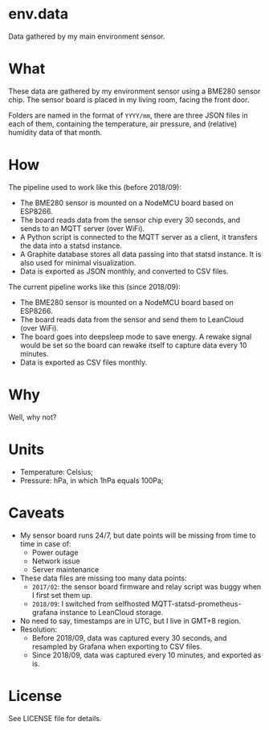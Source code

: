 # env.data
Data gathered by my main environment sensor.

# What
These data are gathered by my environment sensor using a BME280 sensor chip.
The sensor board is placed in my living room, facing the front door.

Folders are named in the format of `YYYY/mm`, there are three JSON files in each of them, containing the temperature, air pressure, and (relative) humidity data of that month.

# How

The pipeline used to work like this (before 2018/09):

- The BME280 sensor is mounted on a NodeMCU board based on ESP8266.
- The board reads data from the sensor chip every 30 seconds, and sends to an MQTT server (over WiFi).
- A Python script is connected to the MQTT server as a client, it transfers the data into a statsd instance.
- A Graphite database stores all data passing into that statsd instance. It is also used for minimal visualization.
- Data is exported as JSON monthly, and converted to CSV files.

The current pipeline works like this (since 2018/09):

- The BME280 sensor is mounted on a NodeMCU board based on ESP8266.
- The board reads data from the sensor and send them to LeanCloud (over WiFi).
- The board goes into deepsleep mode to save energy. A rewake signal would be set so the board can rewake itself to capture data every 10 minutes.
- Data is exported as CSV files monthly.

# Why
Well, why not?

# Units

- Temperature: Celsius;
- Pressure: hPa, in which 1hPa equals 100Pa;

# Caveats
- My sensor board runs 24/7, but date points will be missing from time to time in case of:
  - Power outage
  - Network issue
  - Server maintenance
- These data files are missing too many data points:
  - `2017/02`: the sensor board firmware and relay script was buggy when I first set them up.
  - `2018/09`: I switched from selfhosted MQTT-statsd-prometheus-grafana instance to LeanCloud storage.
- No need to say, timestamps are in UTC, but I live in GMT+8 region.
- Resolution:
  - Before 2018/09, data was captured every 30 seconds, and resampled by Grafana when exporting to CSV files.
  - Since 2018/09, data was captured every 10 minutes, and exported as is.

# License
See LICENSE file for details.

